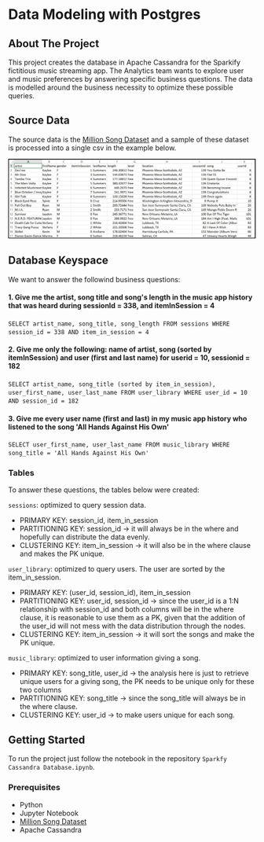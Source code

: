 # Data Modeling with Postgres

## About The Project

This project creates the database in Apache Cassandra for the Sparkify fictitious music streaming app. The Analytics team wants to explore user and music preferences by answering specific business questions. The data is modelled around the business necessity to optimize these possible queries.

## Source Data

The source data is the [Million Song Dataset](http://millionsongdataset.com/) and a sample of these dataset is processed into a single csv in the example below.

!["dataset"](images/image_event_datafile_new.jpg)

## Database Keyspace

We want to answer the followind business questions:

#### 1. Give me the artist, song title and song's length in the music app history that was heard during  sessionId = 338, and itemInSession  = 4
`SELECT artist_name, song_title, song_length FROM sessions WHERE session_id = 338 AND item_in_session = 4`

#### 2. Give me only the following: name of artist, song (sorted by itemInSession) and user (first and last name) for userid = 10, sessionid = 182
`SELECT artist_name, song_title (sorted by item_in_session), user_first_name, user_last_name FROM user_library WHERE user_id = 10 AND session_id = 182`

#### 3. Give me every user name (first and last) in my music app history who listened to the song 'All Hands Against His Own'
`SELECT user_first_name, user_last_name FROM music_library WHERE song_title = 'All Hands Against His Own'`

### Tables

To answer these questions, the tables below were created:

`sessions`: optimized to query session data.
- PRIMARY KEY: session_id, item_in_session
- PARTITIONING KEY: session_id  -> it will always be in the where and hopefully can distribute the data evenly.
- CLUSTERING KEY: item_in_session -> it will also be in the where clause and makes the PK unique.

`user_library`: optimized to query users. The user are sorted by the item_in_session.
- PRIMARY KEY: (user_id, session_id), item_in_session
- PARTITIONING KEY: user_id, session_id  -> since the user_id is a 1:N relationship with session_id and both columns will be in the where clause, it is reasonable to use them as a PK, given that the addition of the user_id will not mess with the data distribution through the nodes.
- CLUSTERING KEY: item_in_session -> it will sort the songs and make the PK unique.

`music_library`: optimized to user information giving a song.
- PRIMARY KEY: song_title, user_id -> the analysis here is just to retrieve unique users for a giving song, the PK needs to be unique only for these two columns
- PARTITIONING KEY: song_title  -> since the song_title will always be in the where clause.
- CLUSTERING KEY: user_id -> to make users unique for each song.

## Getting Started

To run the project just follow the notebook in the repository `Sparkfy Cassandra Database.ipynb`. 

### Prerequisites

* Python
* Jupyter Notebook
* [Million Song Dataset](http://millionsongdataset.com/)
* Apache Cassandra